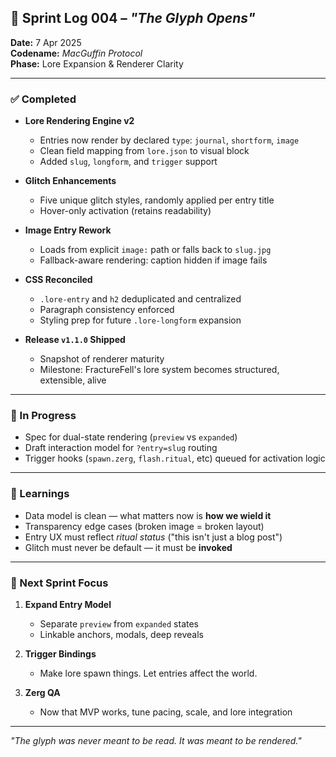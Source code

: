 ## 📜 Sprint Log 004 – *"The Glyph Opens"*
**Date:** 7 Apr 2025  
**Codename:** *MacGuffin Protocol*  
**Phase:** Lore Expansion & Renderer Clarity

---

### ✅ Completed

- **Lore Rendering Engine v2**
  - Entries now render by declared `type`: `journal`, `shortform`, `image`
  - Clean field mapping from `lore.json` to visual block
  - Added `slug`, `longform`, and `trigger` support

- **Glitch Enhancements**
  - Five unique glitch styles, randomly applied per entry title
  - Hover-only activation (retains readability)

- **Image Entry Rework**
  - Loads from explicit `image:` path or falls back to `slug.jpg`
  - Fallback-aware rendering: caption hidden if image fails

- **CSS Reconciled**
  - `.lore-entry` and `h2` deduplicated and centralized
  - Paragraph consistency enforced
  - Styling prep for future `.lore-longform` expansion

- **Release `v1.1.0` Shipped**
  - Snapshot of renderer maturity
  - Milestone: FractureFell's lore system becomes structured, extensible, alive

---

### 🌱 In Progress

- Spec for dual-state rendering (`preview` vs `expanded`)
- Draft interaction model for `?entry=slug` routing
- Trigger hooks (`spawn.zerg`, `flash.ritual`, etc) queued for activation logic

---

### 🧠 Learnings

- Data model is clean — what matters now is **how we wield it**
- Transparency edge cases (broken image = broken layout)
- Entry UX must reflect *ritual status* ("this isn't just a blog post")
- Glitch must never be default — it must be **invoked**

---

### 🎯 Next Sprint Focus

1. **Expand Entry Model**  
   - Separate `preview` from `expanded` states
   - Linkable anchors, modals, deep reveals

2. **Trigger Bindings**  
   - Make lore spawn things. Let entries affect the world.

3. **Zerg QA**  
   - Now that MVP works, tune pacing, scale, and lore integration

---

_"The glyph was never meant to be read. It was meant to be rendered."_

